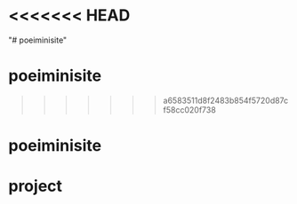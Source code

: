 <<<<<<< HEAD
=======
"# poeiminisite" 
# poeiminisite
>>>>>>> a6583511d8f2483b854f5720d87cf58cc020f738
# poeiminisite
# project
